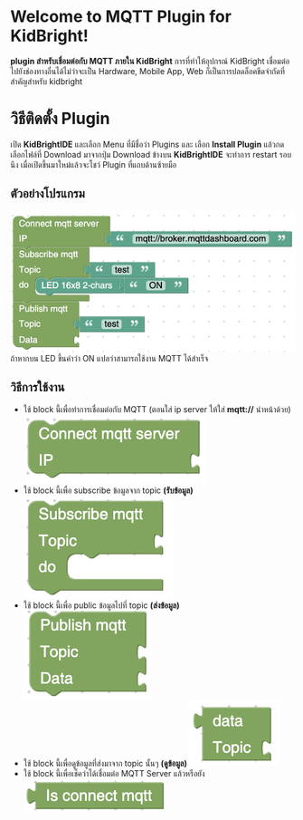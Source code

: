 # Welcome to MQTT Plugin for KidBright!

**plugin สำหรับเชื่อมต่อกับ MQTT ภายใน KidBright**
การที่ทำให้อุปกรณ์ KidBright เชื่อมต่อไปยังช่องทางอื่นได้ไม่ว่าจะเป็น Hardware, Mobile App, Web ก็เป็นการปลดล็อคขีดจำกัดที่สำคัญสำหรับ kidbright

# วิธีติดตั้ง Plugin

เปิด **KidBrightIDE** และเลือก Menu ที่มีชื่อว่า Plugins และ เลือก **Install Plugin** แล้วกดเลือกไฟล์ที่ Download มาจากปุ่ม Download ข้างบน 
**KidBrightIDE** จะทำการ restart รอบนึง เมื่อเปิดขึ้นมาใหม่แล้วจะโชว์ Plugin ที่แถบด้านซ้ายมือ

## ตัวอย่างโปรแกรม
![MQTT-Example](blink/docs/images/example-mqtt.png)
ถ้าหากบน LED ขึ้นคำว่า ON แปลว่าสามารถใช้งาน MQTT ได้สำเร็จ

## วิธีการใช้งาน

 

 - ใช้ block นี้เพื่อทำการเชื่อมต่อกับ MQTT
 (ตอนใส่ ip server ให้ใส่ **mqtt://** นำหน้าด้วย)
![mqtt-connect](blink/docs/images/connect-mqtt-server.png)
 - ใช้ block นี้เพื่อ subscribe ข้อมูลจาก topic **(รับข้อมูล)**![subscribe](blink/docs/images/subscribe-mqtt.png)
 - ใช้ block นี้เพื่อ public ข้อมูลไปที่ topic **(ส่งข้อมูล)**![public](blink/docs/images/public-mqtt.png)
 - ใช้ block นี้เพื่อดูข้อมูลที่ส่งมาจาก topic นั้นๆ **(ดูข้อมูล)**![topic-data](blink/docs/images/data-topic.png)
 - ใช้ block นี้เพื่อเช็คว่าได้เชื่อมต่อ MQTT Server แล้วหรือยัง![is-connected](blink/docs/images/is-mqtt-connect.png)

